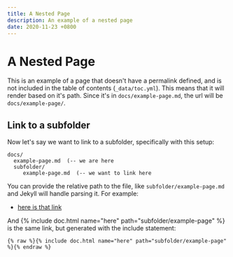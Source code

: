 ```yaml
---
title: A Nested Page
description: An example of a nested page
date: 2020-11-23 +0800
---
```


# A Nested Page

This is an example of a page that doesn't have a permalink defined, and
is not included in the table of contents (`_data/toc.yml`). This means
that it will render based on it's path. Since it's in `docs/example-page.md`,
the url will be `docs/example-page/`.

## Link to a subfolder

Now let's say we want to link to a subfolder, specifically with this
setup:

```
docs/
  example-page.md  (-- we are here
  subfolder/
     example-page.md  (-- we want to link here
```

You can provide the relative path to the file, like `subfolder/example-page.md`
and Jekyll will handle parsing it. For example:

 - [here is that link](subfolder/example-page)
 
And {% include doc.html name="here" path="subfolder/example-page" %} is the same link, 
but generated with the include statement:

```
{% raw %}{% include doc.html name="here" path="subfolder/example-page" %}{% endraw %}
```

